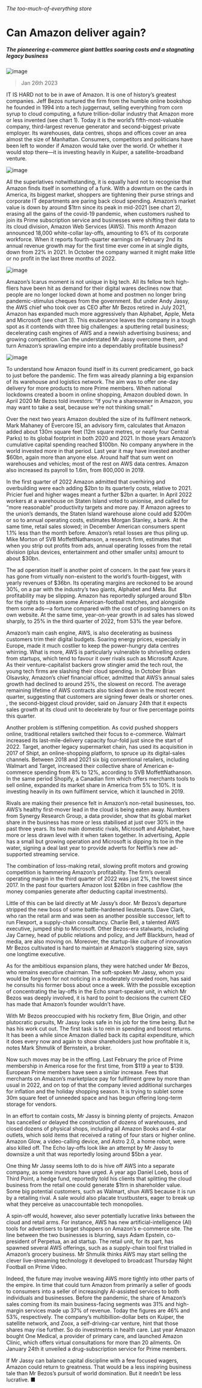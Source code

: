 ###### The too-much-of-everything store
# Can Amazon deliver again? 
##### The pioneering e-commerce giant battles soaring costs and a stagnating legacy business 
![image](images/20230128_WBD002.jpg) 
> Jan 26th 2023 
IT IS HARD not to be in awe of Amazon. It is one of history’s greatest companies. Jeff Bezos nurtured the firm from the humble online bookshop he founded in 1994 into a tech juggernaut, selling everything from corn syrup to cloud computing, a future trillion-dollar industry that Amazon more or less invented (see chart 1). Today it is the world’s fifth-most-valuable company, third-largest revenue generator and second-biggest private employer. Its warehouses, data centres, shops and offices cover an area almost the size of Manhattan. Consumers, competitors and politicians have been left to wonder if Amazon would take over the world. Or whether it would stop there—it is investing heavily in Kuiper, a satellite-broadband venture.
![image](images/20230128_WBC510.png) 

All the superlatives notwithstanding, it is equally hard not to recognise that Amazon finds itself in something of a funk. With a downturn on the cards in America, its biggest market, shoppers are tightening their purse strings and corporate IT departments are paring back cloud spending. Amazon’s market value is down by around $1trn since its peak in mid-2021 (see chart 2), erasing all the gains of the covid-19 pandemic, when customers rushed to join its Prime subscription service and businesses were shifting their data to its cloud division, Amazon Web Services (AWS). This month Amazon announced 18,000 white-collar lay-offs, amounting to 6% of its corporate workforce. When it reports fourth-quarter earnings on February 2nd its annual revenue growth may for the first time ever come in at single digits, down from 22% in 2021. In October the company warned it might make little or no profit in the last three months of 2022.
![image](images/20230128_WBC509.png) 

Amazon’s Icarus moment is not unique in big tech. All its fellow tech high-fliers have been hit as demand for their digital wares declines now that people are no longer locked down at home and postmen no longer bring pandemic-stimulus cheques from the government. But under Andy Jassy, the AWS chief who took over as CEO after Mr Bezos retired in July 2021, Amazon has expanded much more aggressively than Alphabet, Apple, Meta and Microsoft (see chart 3). This exuberance leaves the company in a tough spot as it contends with three big challenges: a sputtering retail business; decelerating cash engines of AWS and a newish advertising business; and growing competition. Can the understated Mr Jassy overcome them, and turn Amazon’s sprawling empire into a dependably profitable business? 
![image](images/20230128_WBC517.png) 

To understand how Amazon found itself in its current predicament, go back to just before the pandemic. The firm was already planning a big expansion of its warehouse and logistics network. The aim was to offer one-day delivery for more products to more Prime members. When national lockdowns created a boom in online shopping, Amazon doubled down. In April 2020 Mr Bezos told investors: “If you’re a shareowner in Amazon, you may want to take a seat, because we’re not thinking small.”
Over the next two years Amazon doubled the size of its fulfilment network. Mark Mahaney of Evercore ISI, an advisory firm, calculates that Amazon added about 130m square feet (12m square metres, or nearly four Central Parks) to its global footprint in both 2020 and 2021. In those years Amazon’s cumulative capital spending reached $100bn. No company anywhere in the world invested more in that period. Last year it may have invested another $60bn, again more than anyone else. Around half that sum went on warehouses and vehicles; most of the rest on AWS data centres. Amazon also increased its payroll to 1.6m, from 800,000 in 2019. 
In the first quarter of 2022 Amazon admitted that overhiring and overbuilding were each adding $2bn to its quarterly costs, relative to 2021. Pricier fuel and higher wages meant a further $2bn a quarter. In April 2022 workers at a warehouse on Staten Island voted to unionise, and called for “more reasonable” productivity targets and more pay. If Amazon agrees to the union’s demands, the Staten Island warehouse alone could add $200m or so to annual operating costs, estimates Morgan Stanley, a bank. At the same time, retail sales slowed; in December American consumers spent 1.1% less than the month before. Amazon’s retail losses are thus piling up. Mike Morton of SVB MoffettNathanson, a research firm, estimates that when you strip out profits from ads, annual operating losses from the retail division (plus devices, entertainment and other smaller units) amount to about $30bn. 
The ad operation itself is another point of concern. In the past few years it has gone from virtually non-existent to the world’s fourth-biggest, with yearly revenues of $36bn. Its operating margins are reckoned to be around 30%, on a par with the industry’s two giants, Alphabet and Meta. But profitability may be slipping. Amazon has reportedly splurged around $1bn for the rights to stream some American-football matches, and alongside them some ads—a fortune compared with the cost of posting banners on its own website. At the same time, year-on-year growth in ad sales has slowed sharply, to 25% in the third quarter of 2022, from 53% the year before. 
Amazon’s main cash engine, AWS, is also decelerating as business customers trim their digital budgets. Soaring energy prices, especially in Europe, made it much costlier to keep the power-hungry data centres whirring. What is more, AWS is particularly vulnerable to shrivelling orders from startups, which tend to favour it over rivals such as Microsoft Azure. As their venture-capitalist backers grow stingier amid the tech rout, the young tech firms are slashing their cloud spending. In October Brian Olsavsky, Amazon’s chief financial officer, admitted that AWS’s annual sales growth had declined to around 25%, the slowest on record. The average remaining lifetime of AWS contracts also ticked down in the most recent quarter, suggesting that customers are signing fewer deals or shorter ones. , the second-biggest cloud provider, said on January 24th that it expects sales growth at its cloud unit to decelerate by four or five percentage points this quarter. 
Another problem is stiffening competition. As covid pushed shoppers online, traditional retailers switched their focus to e-commerce. Walmart increased its last-mile-delivery capacity four-fold just since the start of 2022. Target, another legacy supermarket chain, has used its acquisition in 2017 of Shipt, an online-shopping platform, to spruce up its digital-sales channels. Between 2018 and 2021 six big conventional retailers, including Walmart and Target, increased their collective share of American e-commerce spending from 8% to 12%, according to SVB MoffettNathanson. In the same period Shopify, a Canadian firm which offers merchants tools to sell online, expanded its market share in America from 5% to 10%. It is investing heavily in its own fulfilment service, which it launched in 2019. 
Rivals are making their presence felt in Amazon’s non-retail businesses, too. AWS’s healthy first-mover lead in the cloud is being eaten away. Numbers from Synergy Research Group, a data provider, show that its global market share in the business has more or less stabilised at just over 30% in the past three years. Its two main domestic rivals, Microsoft and Alphabet, have more or less drawn level with it when taken together. In advertising, Apple has a small but growing operation and Microsoft is dipping its toe in the water, signing a deal last year to provide adverts for Netflix’s new ad-supported streaming service.
The combination of loss-making retail, slowing profit motors and growing competition is hammering Amazon’s profitability. The firm’s overall operating margin in the third quarter of 2022 was just 2%, the lowest since 2017. In the past four quarters Amazon lost $26bn in free cashflow (the money companies generate after deducting capital investments). 
Little of this can be laid directly at Mr Jassy’s door. Mr Bezos’s departure stripped the new boss of some battle-hardened lieutenants. Dave Clark, who ran the retail arm and was seen as another possible successor, left to run Flexport, a supply-chain consultancy. Charlie Bell, a talented AWS executive, jumped ship to Microsoft. Other Bezos-era stalwarts, including Jay Carney, head of public relations and policy, and Jeff Blackburn, head of media, are also moving on. Moreover, the startup-like culture of innovation Mr Bezos cultivated is hard to maintain at Amazon’s staggering size, says one longtime executive. 
As for the ambitious expansion plans, they were hatched under Mr Bezos, who remains executive chairman. The soft-spoken Mr Jassy, whom you would be forgiven for not noticing in a moderately crowded room, has said he consults his former boss about once a week. With the possible exception of concentrating the lay-offs in the Echo smart-speaker unit, in which Mr Bezos was deeply involved, it is hard to point to decisions the current CEO has made that Amazon’s founder wouldn’t have. 
With Mr Bezos preoccupied with his rocketry firm, Blue Origin, and other plutocratic pursuits, Mr Jassy looks safe in his job for the time being. But he has his work cut out. The first task is to rein in spending and boost returns. It has been a while since Amazon dialled back its capital expenditure, which it does every now and again to show shareholders just how profitable it is, notes Mark Shmulik of Bernstein, a broker. 
Now such moves may be in the offing. Last February the price of Prime membership in America rose for the first time, from $119 a year to $139. European Prime members have seen a similar increase. Fees that merchants on Amazon’s marketplace pay for fulfilment grew by more than usual in 2022, and on top of that the company levied additional surcharges for inflation and the holiday shopping season. It is trying to sublet some 30m square feet of unneeded space and has begun offering long-term storage for vendors. 
In an effort to contain costs, Mr Jassy is binning plenty of projects. Amazon has cancelled or delayed the construction of dozens of warehouses, and closed dozens of physical shops, including all Amazon Books and 4-star outlets, which sold items that received a rating of four stars or higher online. Amazon Glow, a video-calling device, and Astro 2.0, a home robot, were also killed off. The Echo lay-offs look like an attempt by Mr Jassy to downsize a unit that was reportedly losing around $5bn a year. 
One thing Mr Jassy seems loth to do is hive off AWS into a separate company, as some investors have urged. A year ago Daniel Loeb, boss of Third Point, a hedge fund, reportedly told his clients that splitting the cloud business from the retail one could generate $1trn in shareholder value. Some big potential customers, such as Walmart, shun AWS because it is run by a retailing rival. A sale would also placate trustbusters, eager to break up what they perceive as unaccountable tech monopolies. 
A spin-off would, however, also sever potentially lucrative links between the cloud and retail arms. For instance, AWS has new artificial-intelligence (AI) tools for advertisers to target shoppers on Amazon’s e-commerce site. The line between the two businesses is blurring, says Adam Epstein, co-president of Perpetua, an ad startup. The retail unit, for its part, has spawned several AWS offerings, such as a supply-chain tool first trialled in Amazon’s grocery business. Mr Shmulik thinks AWS may start selling the clever live-streaming technology it developed to broadcast Thursday Night Football on Prime Video.
Indeed, the future may involve weaving AWS more tightly into other parts of the empire. In time that could turn Amazon from primarily a seller of goods to consumers into a seller of increasingly AI-assisted services to both individuals and businesses. Before the pandemic, the share of Amazon’s sales coming from its main business-facing segments was 31% and high-margin services made up 37% of revenue. Today the figures are 46% and 53%, respectively. The company’s multibillion-dollar bets on Kuiper, the satellite network, and Zoox, a self-driving-car venture, hint that those shares may rise further. So do investments in health care. Last year Amazon bought One Medical, a provider of primary care, and launched Amazon Clinic, which offers virtual consultations for more than 20 ailments. On January 24th it unveiled a drug-subscription service for Prime members. 
If Mr Jassy can balance capital discipline with a few focused wagers, Amazon could return to greatness. That would be a less inspiring business tale than Mr Bezos’s pursuit of world domination. But it needn’t be less lucrative. ■

